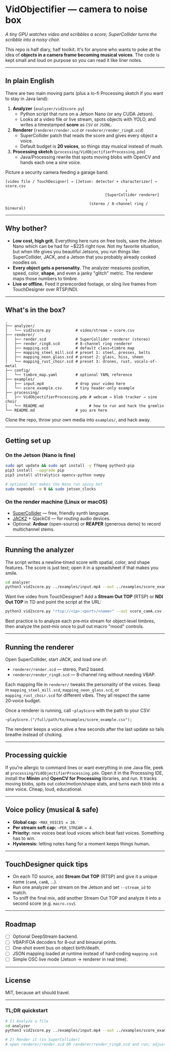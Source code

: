 # VidObjectifier — camera to noise box

*A tiny GPU watches video and scribbles a score; SuperCollider turns the scribble into a noisy choir.*

This repo is half diary, half toolkit.  It's for anyone who wants to poke at the
idea of **objects in a camera frame becoming musical voices**.  The code is kept
small and loud on purpose so you can read it like liner notes.

---

## In plain English

There are two main moving parts (plus a lo-fi Processing sketch if you want to stay in Java land):

1. **Analyzer** (`analyzer/vid2score.py`)
   - Python script that runs on a Jetson Nano (or any CUDA Jetson).
   - Looks at a video file or live stream, spots objects with YOLO, and writes a
     timestamped **score** as `CSV` or `JSONL`.
2. **Renderer** (`renderer/render.scd` or `renderer/render_ring8.scd`)
   - SuperCollider patch that reads the score and gives every object a voice.
   - Default budget is **20 voices**, so things stay musical instead of mush.
3. **Processing sketch** (`processing/VidObjectifierProcessing.pde`)
   - Java/Processing rewrite that spots moving blobs with OpenCV and hands each one a sine voice.

Picture a security camera feeding a garage band.

```
[video file / TouchDesigner] → [Jetson: detector + characterizer] → score.csv
                                                     ↓
                                            [SuperCollider renderer]
                                                     ↓
                                     (stereo / 8‑channel ring / binaural)
```

---

## Why bother?

- **Low cost, high grit.** Everything here runs on free tools, save the Jetson
  Nano which can be had for ~$225 right now. Not my favorite situation, but 
  when life gives you beautiful Jetsons, you run things like: SuperCollider, 
  JACK, and a Jetson that you probably already cooked noodles on.
- **Every object gets a personality.** The analyzer measures position, speed,
  color, **shape**, and even a janky "glitch" metric.  The renderer maps those
  numbers to timbre.
- **Live or offline.** Feed it prerecorded footage, or sling live frames from
  TouchDesigner over RTSP/NDI.

---

## What's in the box?

```
.
├── analyzer/
│   └── vid2score.py           # video/stream → score.csv
├── renderer/
│   ├── render.scd             # SuperCollider renderer (stereo)
│   ├── render_ring8.scd       # 8‑channel ring renderer
│   ├── mapping.scd            # default class→timbre map
│   ├── mapping_steel_mill.scd # preset 1: steel, presses, belts
│   ├── mapping_neon_glass.scd # preset 2: glass, hiss, sheen
│   └── mapping_rust_choir.scd # preset 3: drones, rust, vocals-of-metal
├── config/
│   └── timbre_map.yaml        # optional YAML reference
├── examples/
│   ├── input.mp4              # drop your video here
│   └── score_example.csv      # tiny header-only example
├── processing/
│   ├── VidObjectifierProcessing.pde # webcam → blob tracker → sine choir
│   └── README.md                    # how to run and hack the gremlin
└── README.md                  # you are here
```

Clone the repo, throw your own media into `examples/`, and hack away.

---

## Getting set up

### On the Jetson (Nano is fine)

```bash
sudo apt update && sudo apt install -y ffmpeg python3-pip
pip3 install --upgrade pip
pip3 install ultralytics opencv-python numpy

# optional but makes the Nano run spicy hot
sudo nvpmodel -m 0 && sudo jetson_clocks
```

### On the render machine (Linux or macOS)

- [SuperCollider](https://supercollider.github.io/) — free, friendly synth
  language.
- [JACK2](https://jackaudio.org/) + QjackCtl — for routing audio devices.
- Optional: **Ardour** (open-source) or **REAPER** (generous demo) to record
  multichannel stems.

---

## Running the analyzer

The script writes a newline‑timed score with spatial, color, and shape features.  The
score is just text; open it in a spreadsheet if that makes you smile.

```bash
cd analyzer
python3 vid2score.py ../examples/input.mp4 --out ../examples/score_example.csv --stream_id camA
```

Want live video from TouchDesigner?  Add a **Stream Out TOP** (RTSP) or **NDI
Out TOP** in TD and point the script at the URL:

```bash
python3 vid2score.py "rtsp://<ip>:<port>/<name>" --out score_camA.csv --stream_id camA
```

Best practice is to analyze each pre‑mix stream for object‑level timbres, then
analyze the post‑mix once to pull out macro "mood" controls.

---

## Running the renderer

Open SuperCollider, start JACK, and load one of:

- `renderer/render.scd` — stereo, Pan2 based.
- `renderer/render_ring8.scd` — 8‑channel ring without needing VBAP.

Each mapping file in `renderer/` tweaks the personality of the voices.  Swap in
`mapping_steel_mill.scd`, `mapping_neon_glass.scd`, or `mapping_rust_choir.scd`
for different vibes.  They all respect the same 20‑voice budget.

Once a renderer is running, call `~playScore` with the path to your CSV:

```supercollider
~playScore.("/full/path/to/examples/score_example.csv");
```

The renderer keeps a voice alive a few seconds after the last update so tails
breathe instead of choking.

---

## Processing quickie

If you're allergic to command lines or want everything in one Java file, peek at `processing/VidObjectifierProcessing.pde`. Open it in the Processing IDE, install the **Minim** and **OpenCV for Processing** libraries, and run. It tracks moving blobs, spits out color/motion/shape stats, and turns each blob into a sine voice. Cheap, loud, educational.

---

## Voice policy (musical & safe)

- **Global cap:** `~MAX_VOICES = 20`.
- **Per stream soft cap:** `~PER_STREAM = 4`.
- **Priority:** new voices beat loud voices which beat fast voices.  Something
  has to win.
- **Hysteresis:** letting notes hang for a moment keeps things human.

---

## TouchDesigner quick tips

- On each TD source, add **Stream Out TOP** (RTSP) and give it a unique name
  (`camA`, `camB`, ...).
- Run one analyzer per stream on the Jetson and set `--stream_id` to match.
- To sniff the final mix, add another Stream Out TOP and analyze it into a
  second score (e.g. `macro.csv`).

---

## Roadmap

- [ ] Optional DeepStream backend.
- [ ] VBAP/FOA decoders for 8‑out and binaural prints.
- [ ] One‑shot event bus on object birth/death.
- [ ] JSON mapping loaded at runtime instead of hard‑coding `mapping.scd`.
- [ ] Simple OSC live mode (Jetson → renderer in real time).

---

## License

MIT, because art should travel.

---

### TL;DR quickstart

```bash
# 1) Analyze a file
cd analyzer
python3 vid2score.py ../examples/input.mp4 --out ../examples/score_example.csv --stream_id camA

# 2) Render it (in SuperCollider)
# open renderer/render.scd OR renderer/render_ring8.scd and run; adjust path in ~playScore
```

